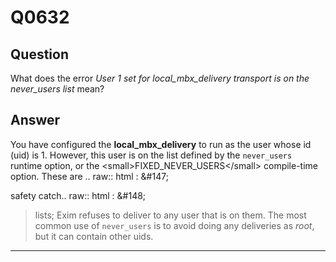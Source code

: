 Q0632
=====

Question
--------

What does the error *User 1 set for local\_mbx\_delivery transport is on
the never\_users list* mean?

Answer
------

You have configured the **local\_mbx\_delivery** to run as the user whose id (uid) is 1. However, this user is on the list defined by the `never_users` runtime option, or the \<small\>FIXED\_NEVER\_USERS\</small\> compile-time option. These are .. raw:: html
:   &\#147;

safety catch.. raw:: html
:   &\#148;

> lists; Exim refuses to deliver to any user that is on them. The most
> common use of `never_users` is to avoid doing any deliveries as
> *root*, but it can contain other uids.

* * * * *
